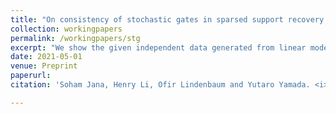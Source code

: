 ```yaml
---
title: "On consistency of stochastic gates in sparsed support recovery problems"
collection: workingpapers
permalink: /workingpapers/stg
excerpt: "We show the given independent data generated from linear models with properly spaced sparsed parameter vector, the estimators based on Stochastic gates consistently estimates the support. We demonstrate with synthetic data the superiority of our method over many classical estimators in small sample regime."
date: 2021-05-01
venue: Preprint
paperurl: 
citation: 'Soham Jana, Henry Li, Ofir Lindenbaum and Yutaro Yamada. <i>On consistency of stochastic gates in sparsed support recovery problems.</i> Preprint.'

---
```


